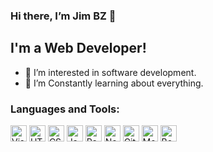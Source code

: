 ### Hi there, I’m Jim BZ 👋

## I'm a Web Developer!

- 👀 I’m interested in software development.
- 🌱 I’m Constantly learning about everything.

### Languages and Tools:
<img  alt="Visual Studio Code" width="26px" src="https://cdn.jsdelivr.net/gh/devicons/devicon/icons/vscode/vscode-original.svg"  />
<img  alt="HTML5" width="26px" src="https://cdn.jsdelivr.net/gh/devicons/devicon/icons/html5/html5-original.svg"  />
<img  alt="CSS3" width="26px" src="https://cdn.jsdelivr.net/gh/devicons/devicon/icons/css3/css3-original.svg"  />
<img  alt="JavaScript" width="26px" src="https://cdn.jsdelivr.net/gh/devicons/devicon/icons/javascript/javascript-original.svg" />
<img  alt="React" width="26px" src="https://cdn.jsdelivr.net/gh/devicons/devicon/icons/react/react-original.svg"/>
<img  alt="Node.js" width="26px" src="https://cdn.jsdelivr.net/gh/devicons/devicon/icons/nodejs/nodejs-original.svg"  />
<img  alt="Git" width="26px" src="https://cdn.jsdelivr.net/gh/devicons/devicon/icons/git/git-original.svg"  />
<img  alt="MongoDB" width="26px" src="https://cdn.jsdelivr.net/gh/devicons/devicon/icons/mongodb/mongodb-original.svg" />
<img  alt="Bootstrap" width="26px" src="https://cdn.jsdelivr.net/gh/devicons/devicon/icons/bootstrap/bootstrap-original.svg" />


<!---
**SubVray/SubVray** is a ✨ special ✨ repository because its `README.md` (this file) appears on your GitHub profile.
You can click the Preview link to take a look at your changes.
--->
